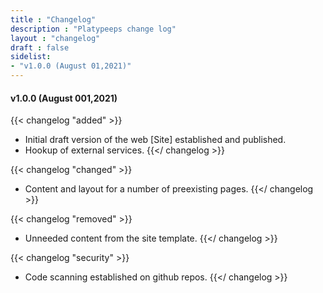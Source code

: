 ```yaml
---
title : "Changelog"
description : "Platypeeps change log"
layout : "changelog"
draft : false
sidelist:
- "v1.0.0 (August 01,2021)"
---
```


#### v1.0.0 (August 001,2021)

{{< changelog "added" >}}
* Initial draft version of the web [Site] established and published.
* Hookup of external services.
{{</ changelog >}}

{{< changelog "changed" >}}
* Content and layout for a number of preexisting pages.
{{</ changelog >}}

{{< changelog "removed" >}}
* Unneeded content from the site template.
{{</ changelog >}}

{{< changelog "security" >}}
* Code scanning established on github repos.
{{</ changelog >}}